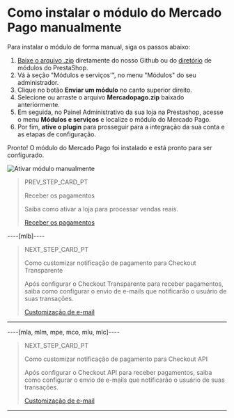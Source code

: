 # Como instalar o módulo do Mercado Pago manualmente
 
Para instalar o módulo de forma manual, siga os passos abaixo:
 
1. [Baixe o arquivo .zip](https://github.com/mercadopago/cart-prestashop-7/releases/latest) diretamente do nosso Github ou do [diretório](https://addons.prestashop.com/pt/pagamento-carta-carteira/23962-mercado-pago.html) de módulos do PrestaShop.
2. Vá à seção "Módulos e serviços'", no menu "Módulos" do seu administrador.
3. Clique no botão **Enviar um módulo** no canto superior direito.
4. Selecione ou arraste o arquivo **Mercadopago.zip** baixado anteriormente.
5. Em seguida, no Painel Administrativo da sua loja na Prestashop, acesse o menu **Módulos e serviços** e localize o módulo do Mercado Pago.
6. Por fim, **ative o plugin** para prosseguir para a integração da sua conta e as etapas de configuração.

Pronto! O módulo do Mercado Pago foi instalado e está pronto para ser configurado.
 
![Ativar módulo manualmente](/images/prestashop/instalacao_manual_pt.gif)

> PREV_STEP_CARD_PT
>
> Receber os pagamentos
>
> Saiba como ativar a loja para processar vendas reais.
>
> [Receber os pagamentos](/developers/pt/docs/prestashop/sales-processing/go-to-production)

----[mlb]----
> NEXT_STEP_CARD_PT
>
> Como customizar notificação de pagamento para Checkout Transparente
>
> Após configurar o Checkout Transparente para receber pagamentos, saiba como configurar o envio de e-mails que notificarão o usuário de suas transações.
>
> [Customização de e-mail](/developers/pt/docs/prestashop/how-tos/checkout-api/email-customization)
------------

----[mla, mlm, mpe, mco, mlu, mlc]----
> NEXT_STEP_CARD_PT
>
> Como customizar notificação de pagamento para Checkout API
>
> Após configurar o Checkout API para receber pagamentos, saiba como configurar o envio de e-mails que notificarão o usuário de suas transações.
>
> [Customização de e-mail](/developers/pt/docs/prestashop/how-tos/checkout-api/email-customization)
------------